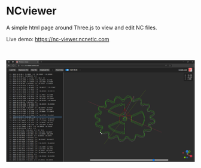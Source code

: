 # NCviewer

A simple html page around Three.js to view and edit NC files.

Live demo:
https://nc-viewer.ncnetic.com

<br><br>
<img src="ncviewer.png"/>
<br><br>
